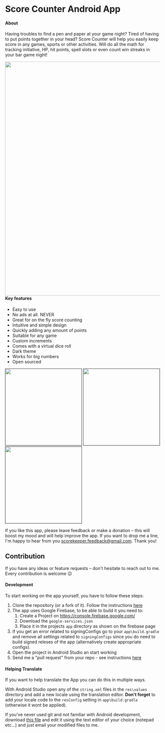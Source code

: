 # Score Counter Android App
#### About
Having troubles to find a pen and paper at your game night? Tired of having to put points together in your head? Score Counter will help you easily keep score in any games, sports or other activities. Will do all the math for tracking initiative, HP, hit points, spell slots or even count win streaks in your bar game night!

[<img width=760 src="https://user-images.githubusercontent.com/16646251/146039858-865f614a-a773-4c89-b967-7262d1126dc6.png" style="float: left; padding-right: 10
px;">](https://play.google.com/store/apps/details?id=ua.napps.scorekeeper)

#### Key features
* Easy to use
*  No ads at all. NEVER
*  Great for on the fly score counting
*  Intuitive and simple design
*  Quickly adding any amount of points
*  Suitable for any game
*  Custom increments
*  Comes with a virtual dice roll
*  Dark theme
*  Works for big numbers
*  Open sourced

[<img src="https://play-lh.googleusercontent.com/22qjCfwppjUYUqcOmaYw0T3WEthlYYYJnCPgaqdvZVGzUI0ggd3iyvTmlWk2UL-EcA=w4096-h2134" width=250>]()
[<img src="https://play-lh.googleusercontent.com/do8VnBuMdzCRs4pbG_FY11WHbkSR_c1H2BcNknU3Be2q3KABXInQmwTqMTSlz0DiJq1c=w4096-h2134" width=250>]()
[<img src="https://play-lh.googleusercontent.com/NA85YCtSkVvbdh0OYv-k9SQwdSm3dCZHqM_Fvs_xIoDt4tOvZ044p-hSbLzeEGKg_HA=w4096-h2134" width=250>]()


If you like this app, please leave feedback or make a donation – this will boost my mood and will help improve the app. If you want to drop me a line, I'm happy to hear from you scorekeeper.feedback@gmail.com. Thank you!

## Contribution
If you have any ideas or feature requests – don't hesitate to reach out to me. Every contribution is welcome 😉

#### Development

To start working on the app yourself, you have to follow these steps:

1. Clone the repository (or a fork of it). Follow the instructions [here](http://help.github.com/fork-a-repo/)
2. The app uses Google Firebase, to be able to build it you need to:
   1. Create a Project on https://console.firebase.google.com/ 
   2. Download the `google-services.json`
   3. Place it in the projects `app` directory as shown on the firebase page
3. If you get an error related to signingConfigs go to your `app\build.gradle` and remove all settings related to `signingConfigs` since you do need to build signed releses of the app (alternatively create appropriate configs).
4. Open the project in Android Studio an start working
5. Send me a "pull request" from your repo - see instructions [here](https://help.github.com/articles/creating-a-pull-request-from-a-fork/)

#### Helping Translate

If you want to help translate the App you can do this in multiple ways.

With Android Studio open any of the `string.xml` files in the `res\values` directory and add a new locale using the translation editor. 
**Don't forget** to add your locale code to the `resConfig` setting in `app\build.gradle` (otherwise it wont be applied).

If you've never used git and not familiar with Android development, download [this file](https://raw.githubusercontent.com/n-apps/ScoreCounter/master/app/src/main/res/values/strings.xml) and edit it using the text editor of your choice (notepad etc...) and just email your modified files to me.
